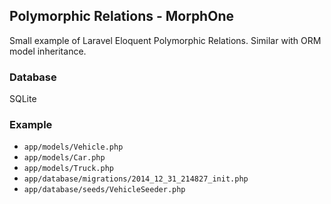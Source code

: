 ## Polymorphic Relations - MorphOne
Small example of Laravel Eloquent Polymorphic Relations. Similar with ORM model inheritance.

### Database
SQLite

### Example

* `app/models/Vehicle.php`
* `app/models/Car.php`
* `app/models/Truck.php`
* `app/database/migrations/2014_12_31_214827_init.php`
* `app/database/seeds/VehicleSeeder.php`